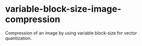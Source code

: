 # variable-block-size-image-compression
Compression of an image by using variable block-size for vector quantization.
